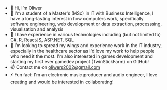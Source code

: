 - 👋 Hi, I’m Oliwer
- 👀 I'm a student of a Master's (MSc) in IT with Business Intelligence, I have a long-lasting interest in how computers work, specifically software engineering, web development or data extraction, processsing, visualisation and analysis
- 🌱 I have experience in various technologies including (but not limited to) C#, R, ReactJS, ASP.NET, SQL 
- 💞️ I’m looking to spread my wings and experience work in the IT industry, especially in the healthcare sector as I'd love my work to help people who need it the most. I'm also interested in games development and starting my first ever gamedev project (TwinStickFarm) on GitHub!
- 📫 Contact me on oliwers2002@gmail.com
- ⚡ Fun fact: I'm an electronic music producer and audio engineer, I love creating and would be interested in collaborating!

<!---
GormlessIT/GormlessIT is a ✨ special ✨ repository because its `README.md` (this file) appears on your GitHub profile.
You can click the Preview link to take a look at your changes.
--->
